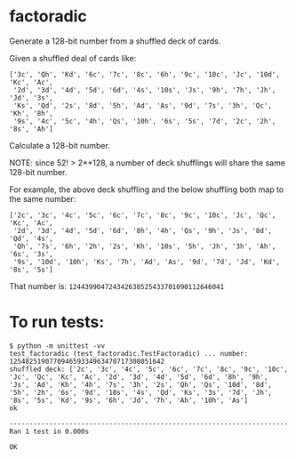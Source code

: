 # factoradic
Generate a 128-bit number from a shuffled deck of cards.

Given a shuffled deal of cards like:
```
['3c', 'Qh', 'Kd', '6c', '7c', '8c', '6h', '9c', '10c', 'Jc', '10d', 'Kc', 'Ac',
 '2d', '3d', '4d', '5d', '6d', '4s', '10s', 'Js', '9h', '7h', 'Jh', 'Jd', '3s',
 'Ks', 'Qd', '2s', '8d', '5h', 'Ad', 'As', '9d', '7s', '3h', 'Qc', 'Kh', '8h',
 '9s', '4c', '5c', '4h', 'Qs', '10h', '6s', '5s', '7d', '2c', '2h', '8s', 'Ah']
```
Calculate a 128-bit number.

NOTE: since 52! > 2**128, a number of deck shufflings will share the same 128-bit number.

For example, the above deck shuffling and the below shuffling both map to the same number:
```
['2c', '3c', '4c', '5c', '6c', '7c', '8c', '9c', '10c', 'Jc', 'Qc', 'Kc', 'Ac',
 '2d', '3d', '4d', '5d', '6d', '8h', '4h', 'Qs', '9h', 'Js', '8d', 'Qd', '4s',
 'Qh', '7s', '6h', '2h', '2s', 'Kh', '10s', '5h', 'Jh', '3h', 'Ah', '6s', '3s',
 '9s', '10d', '10h', 'Ks', '7h', 'Ad', 'As', '9d', '7d', 'Jd', 'Kd', '8s', '5s']
```

That number is:  `124439904724342638525433701090112646041`

# To run tests:
```
$ python -m unittest -vv
test_factoradic (test_factoradic.TestFactoradic) ... number: 125482519077094659334963470717308051642
shuffled deck: ['2c', '3c', '4c', '5c', '6c', '7c', '8c', '9c', '10c', 'Jc', 'Qc', 'Kc', 'Ac', '2d', '3d', '4d', '5d', '6d', '8h', '9h', 'Js', 'Ad', 'Kh', '4h', '7s', '3h', '2s', 'Qh', 'Qs', '10d', '8d', '5h', '2h', '6s', '9d', '10s', '4s', 'Qd', 'Ks', '3s', '7d', 'Jh', '8s', '5s', 'Kd', '9s', '6h', 'Jd', '7h', 'Ah', '10h', 'As']
ok

----------------------------------------------------------------------
Ran 1 test in 0.000s

OK
```
